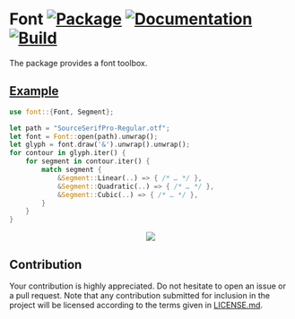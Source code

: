 # Font [![Package][package-img]][package-url] [![Documentation][documentation-img]][documentation-url] [![Build][build-img]][build-url]

The package provides a font toolbox.

## [Example]

```rust
use font::{Font, Segment};

let path = "SourceSerifPro-Regular.otf";
let font = Font::open(path).unwrap();
let glyph = font.draw('&').unwrap().unwrap();
for contour in glyph.iter() {
    for segment in contour.iter() {
        match segment {
            &Segment::Linear(..) => { /* … */ },
            &Segment::Quadratic(..) => { /* … */ },
            &Segment::Cubic(..) => { /* … */ },
        }
    }
}
```

<div align="center">
  <a href="https://github.com/bodoni/workbench/blob/main/workbench/src/draw.rs">
    <img src="https://cdn.rawgit.com/bodoni/font/main/assets/OpenSans-Italic.svg">
  </a>
</div>

## Contribution

Your contribution is highly appreciated. Do not hesitate to open an issue or a
pull request. Note that any contribution submitted for inclusion in the project
will be licensed according to the terms given in [LICENSE.md](LICENSE.md).

[build-img]: https://github.com/bodoni/font/workflows/build/badge.svg
[build-url]: https://github.com/bodoni/font/actions/workflows/build.yml
[documentation-img]: https://docs.rs/font/badge.svg
[documentation-url]: https://docs.rs/font
[package-img]: https://img.shields.io/crates/v/font.svg
[package-url]: https://crates.io/crates/font

[example]: https://github.com/bodoni/workbench/blob/main/workbench/src/draw.rs
